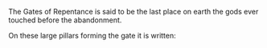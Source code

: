 The Gates of Repentance is said to be the last place on earth the gods ever touched before the abandonment. 

On these large pillars forming the gate it is written: 


